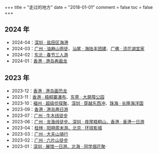 +++
title = "走过的地方"
date = "2018-01-01"
comment = false
toc = false
+++

## 2024 年


- 2024-04：[深圳 · 盐田区海港](https://photos.app.goo.gl/FFcLSaSHMNHugV539)
- 2024-03：[广州 · 油麻山雨徒](https://photos.app.goo.gl/5EHCnMT7Gz32YbCY9)、[汕尾 · 海陆丰团建](https://photos.app.goo.gl/1d8GoTmigENYrtCJA)、[广佛 · 流花湖宜家](https://photos.app.goo.gl/fQyGAHJcwNxWkV2e6)
- 2024-02：[东北 · 春节三人游](https://photos.app.goo.gl/gE5oHASVkXYPAdCF7)
- 2024-01：[香港 · 港岛再画龙](https://photos.app.goo.gl/6AkiZPY88iCUuour7)

## 2023 年

- 2023-12：[香港 · 港岛画恐龙](https://photos.app.goo.gl/89YomMdFTiF49Tgs6)
- 2023-11：[香港 · 梧桐寨瀑布](https://photos.app.goo.gl/pA1oKYfned4upBaS6)、[东莞 · 大屏障公园](https://photos.app.goo.gl/GJVtDSqDrA9nE7ii6)
- 2023-10：[福州 · 超级侦探聚](https://photos.app.goo.gl/gD7e9TEDwrhcknb38)、[深圳 · 穿越东西冲](https://photos.app.goo.gl/FgPBcvgUUuXYFdjV9)、[珠海 · 长隆海洋国](https://photos.app.goo.gl/HhY5RXS29ogDPpVc7)
- 2023-09：[香港 · 港岛两日游](https://photos.app.goo.gl/T96y9uGqzWCPpz4b7)
- 2023-07：[广州 · 牛木线徒步](/2023/07/2023-07/#徒步牛木线)
- 2023-06：[广州 · 龙渔线徒步、深圳 · 夜爬梧桐山、香港 · 香港一日游](/2023/06/2023-06/#户外运动)
- 2023-04：[桂林 · 阳朔周末游、北京 · 环球影城](/2023/04/2023-04/#生活)
- 2023-03：[广州 · 大夫山骑行](/2023/03/2023-03/#大夫山游记)
- 2023-02：[广州 · 六片山徒步](/2023/02/2023-02/#六片山游记)
- 2023-01：[深圳 · 展馆一日游、北海 · 同学烟花聚](/2023/01/2023-01#生活)·